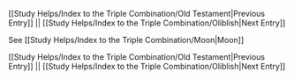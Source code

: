 [[Study Helps/Index to the Triple Combination/Old Testament|Previous Entry]]  ||  [[Study Helps/Index to the Triple Combination/Oliblish|Next Entry]]

 See [[Study Helps/Index to the Triple Combination/Moon|Moon]]

[[Study Helps/Index to the Triple Combination/Old Testament|Previous Entry]]  ||  [[Study Helps/Index to the Triple Combination/Oliblish|Next Entry]]